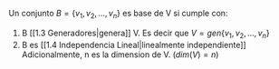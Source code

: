 Un conjunto $B = \{v_1, v_2, ..., v_n\}$ es base de V si cumple con: 
1. B [[1.3 Generadores|genera]] V. Es decir que $V = gen\{v_1, v_2, ..., v_n\}$
2. B es [[1.4 Independencia Lineal|linealmente independiente]]  
Adicionalmente, n es la dimension de V. ($dim(V)=n$)

